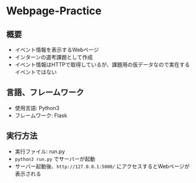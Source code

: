# Webpage-Practice

## 概要
- イベント情報を表示するWebページ
- インターンの選考課題として作成
- イベント情報はHTTPで取得しているが、課題用の仮データなので実在するイベントではない


## 言語、フレームワーク
- 使用言語: Python3
- フレームワーク: Flask


## 実行方法
- 実行ファイル: run.py
- `python3 run.py` でサーバーが起動
- サーバー起動後、`http://127.0.0.1:5000/` にアクセスするとWebページが表示される

